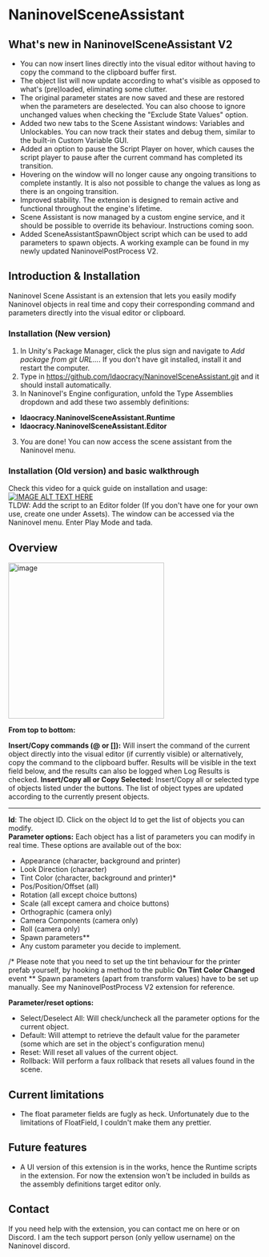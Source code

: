 # NaninovelSceneAssistant

## What's new in NaninovelSceneAssistant V2
- You can now insert lines directly into the visual editor without having to copy the command to the clipboard buffer first.
- The object list will now update according to what's visible as opposed to what's (pre)loaded, eliminating some clutter. 
- The original parameter states are now saved and these are restored when the parameters are deselected. You can also choose to ignore unchanged values when checking the "Exclude State Values" option.  
- Added two new tabs to the Scene Assistant windows: Variables and Unlockables. You can now track their states and debug them, similar to the built-in Custom Variable GUI.
- Added an option to pause the Script Player on hover, which causes the script player to pause after the current command has completed its transition.
- Hovering on the window will no longer cause any ongoing transitions to complete instantly. It is also not possible to change the values as long as there is an ongoing transition. 
- Improved stability. The extension is designed to remain active and functional throughout the engine's lifetime. 
- Scene Assistant is now managed by a custom engine service, and it should be possible to override its behaviour. Instructions coming soon. 
- Added SceneAssistantSpawnObject script which can be used to add parameters to spawn objects. A working example can be found in my newly updated NaninovelPostProcess V2. 

## Introduction & Installation

Naninovel Scene Assistant is an extension that lets you easily modify Naninovel objects in real time and copy their corresponding command and parameters directly into the visual editor or clipboard.

### Installation (New version)
1. In Unity's Package Manager, click the plus sign and navigate to *Add package from git URL...*. If you don't have git installed, install it and restart the computer.
2. Type in https://github.com/Idaocracy/NaninovelSceneAssistant.git and it should install automatically. 
3. In Naninovel's Engine configuration, unfold the Type Assemblies dropdown and add these two assembly definitions:
- **Idaocracy.NaninovelSceneAssistant.Runtime**
- **Idaocracy.NaninovelSceneAssistant.Editor**
3. You are done! You can now access the scene assistant from the Naninovel menu.

### Installation (Old version) and basic walkthrough 
Check this video for a quick guide on installation and usage:
[![IMAGE ALT TEXT HERE](https://img.youtube.com/vi/Qc5XYE-ojx8/0.jpg)](https://www.youtube.com/watch?v=Qc5XYE-ojx8)  
TLDW: Add the script to an Editor folder (If you don't have one for your own use, create one under Assets). The window can be accessed via the Naninovel menu. Enter Play Mode and tada.  

## Overview

<img width="311" alt="image" src="https://user-images.githubusercontent.com/77254066/226194715-6bc14b0a-06fa-45ef-ab6b-e299af71eda2.png">

**From top to bottom:**

**Insert/Copy commands (@ or []):** Will insert the command of the current object directly into the visual editor (if currently visible) or alternatively, copy the command to the clipboard buffer. Results will be visible in the text field below, and the results can also be logged when Log Results is checked. 
**Insert/Copy all or Copy Selected:** Insert/Copy all or selected type of objects listed under the buttons. The list of object types are updated according to the currently present objects. 
____
**Id**: The object ID. Click on the object Id to get the list of objects you can modify.  
**Parameter options:** Each object has a list of parameters you can modify in real time. These options are available out of the box:
- Appearance (character, background and printer)
- Look Direction (character)
- Tint Color (character, background and printer)* 
- Pos/Position/Offset (all)
- Rotation (all except choice buttons)
- Scale (all except camera and choice buttons)
- Orthographic (camera only)
- Camera Components (camera only)
- Roll (camera only)
- Spawn parameters**
- Any custom parameter you decide to implement.

/* Please note that you need to set up the tint behaviour for the printer prefab yourself, by hooking a method to the public **On Tint Color Changed** event
** Spawn parameters (apart from transform values) have to be set up manually. See my NaninovelPostProcess V2 extension for reference. 

**Parameter/reset options:**  
- Select/Deselect All: Will check/uncheck all the parameter options for the current object.
- Default: Will attempt to retrieve the default value for the parameter (some which are set in the object's configuration menu)
- Reset: Will reset all values of the current object. 
- Rollback: Will perform a faux rollback that resets all values found in the scene. 

## Current limitations
- The float parameter fields are fugly as heck. Unfortunately due to the limitations of FloatField, I couldn't make them any prettier.

## Future features
- A UI version of this extension is in the works, hence the Runtime scripts in the extension. For now the extension won't be included in builds as the assembly definitions target editor only.  

## Contact
If you need help with the extension, you can contact me on here or on Discord. I am the tech support person (only yellow username) on the Naninovel discord.  

